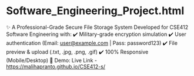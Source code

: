 # Software_Engineering_Project.html
✨ A Professional-Grade Secure File Storage System Developed for CSE412 Software Engineering with: ✔️ Military-grade encryption simulation ✔️ User authentication (Email: user@example.com | Pass: password123) ✔️ File preview &amp; upload (.txt, .jpg, .png, .gif) ✔️ 100% Responsive (Mobile/Desktop)  🚀 Demo: Live Link -https://malihapranto.github.io/CSE412-s/
